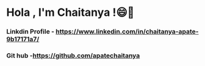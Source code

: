 # Hola , I'm Chaitanya !😄👋
### Linkdin Profile - https://www.linkedin.com/in/chaitanya-apate-9b17171a7/
### Git hub -https://github.com/apatechaitanya
